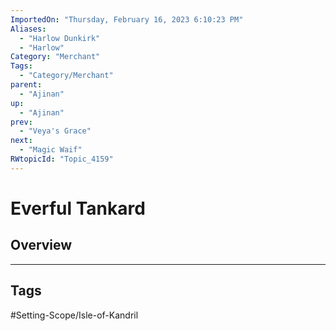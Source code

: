 ```yaml
---
ImportedOn: "Thursday, February 16, 2023 6:10:23 PM"
Aliases:
  - "Harlow Dunkirk"
  - "Harlow"
Category: "Merchant"
Tags:
  - "Category/Merchant"
parent:
  - "Ajinan"
up:
  - "Ajinan"
prev:
  - "Veya's Grace"
next:
  - "Magic Waif"
RWtopicId: "Topic_4159"
---
```

# Everful Tankard
## Overview

---
## Tags
#Setting-Scope/Isle-of-Kandril


